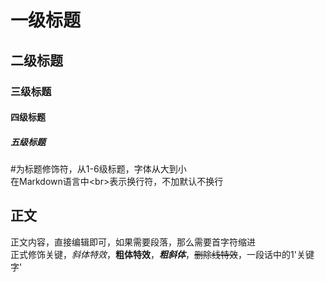 # 一级标题
## 二级标题
### 三级标题
#### 四级标题
##### 五级标题

\#为标题修饰符，从1-6级标题，字体从大到小<br>
在Markdown语言中\<br\>表示换行符，不加默认不换行<br>

## 正文
  正文内容，直接编辑即可，如果需要段落，那么需要首字符缩进<br>
  正式修饰关键，*斜体特效*，**粗体特效**，***粗斜体***，~~删除线特效~~，一段话中的1'关键字'<br>

